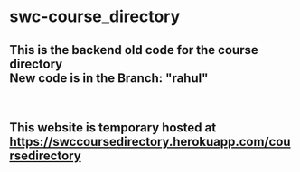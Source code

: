 # swc-course_directory

<h2>This is the backend old code for the course directory<br>New code is in the Branch: "rahul" </h2><br>
<h2>This website is temporary hosted at <a href="https://swccoursedirectory.herokuapp.com/coursedirectory"> https://swccoursedirectory.herokuapp.com/coursedirectory</h2>
